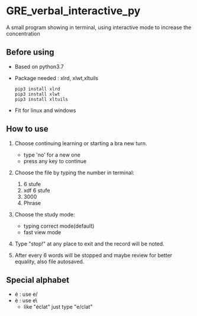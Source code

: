 # GRE_verbal_interactive_py

A small program showing in terminal, using interactive mode to increase the concentration

## Before using

- Based on python3.7

- Package needed : xlrd, xlwt,xltuils

  ```
  pip3 install xlrd
  pip3 install xlwt
  pip3 install xltuils
  ```

- Fit for linux and windows

## How to use

1. Choose continuing learning or starting a bra new turn.
   - type 'no' for a new one
   - press any key to continue

2. Choose the file by typing the number in terminal:
   1. 6 stufe
   2. xdf 6 stufe
   3. 3000
   4. Phrase

3. Choose the study mode:
   - typing correct mode(default)
   - fast view mode

4. Type "stop!" at any place to exit and the record will be noted.

5. After every 6 words will be stopped and maybe review for better equality, also file autosaved.

## Special alphabet
  - é : use e/
  - è : use e\
    - like "éclat" just type "e/clat"
